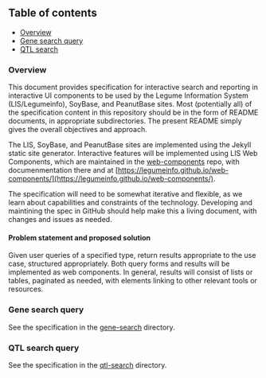 ## Table of contents
 - [Overview](#overview)<br>
 - [Gene search query](#gene-search)<br>
 - [QTL search](#target-urls)<br>

### Overview  <a name="overview"/>

This document provides specification for interactive search and reporting in interactive UI components to be used by the Legume Information System (LIS/Legumeinfo), SoyBase, and PeanutBase sites. Most (potentially all) of the specification content in this repository should be in the form of README documents, in appropriate subdirectories. The present README simply gives the overall objectives and approach.

The LIS, SoyBase, and PeanutBase sites are implemented using the Jekyll static site generator. Interactive features will be implemented using LIS Web Components, which are maintained in the [web-components](https://github.com/legumeinfo/web-components) repo, with documenmentation there and at [https://legumeinfo.github.io/web-components/](https://legumeinfo.github.io/web-components/). 

The specification will need to be somewhat iterative and flexible, as we learn about capabilities and constraints of the technology. Developing and maintining the spec in GitHub should help make this a living document, with changes and issues as needed.

#### Problem statement and proposed solution
Given user queries of a specified type, return results appropriate to the use case, structured appropriately. Both query forms and results will be implemented as web components. In general, results will consist of lists or tables, paginated as needed, with elements linking to other relevant tools or resources.

### Gene search query <a name="gene-search"/>
See the specification in the [gene-search](gene-search/) directory.

### QTL search query <a name="qtl-search"/>
See the specification in the [qtl-search](qtl-search/) directory.

